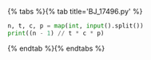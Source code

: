 {% tabs %}{% tab title='BJ_17496.py' %}

```py
n, t, c, p = map(int, input().split())
print((n - 1) // t * c * p)
```

{% endtab %}{% endtabs %}
